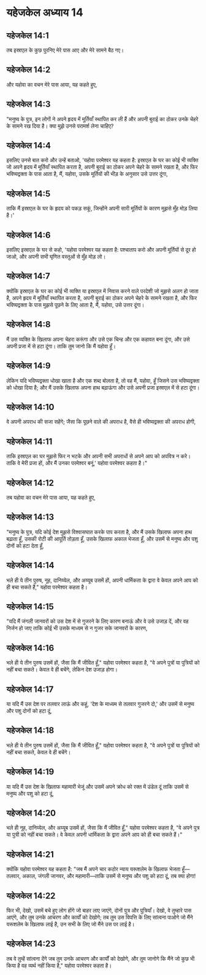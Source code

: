 # यहेजकेल अध्याय 14

## यहेजकेल 14:1

तब इस्राएल के कुछ पुरनिए मेरे पास आए और मेरे सामने बैठ गए।

## यहेजकेल 14:2

और यहोवा का वचन मेरे पास आया, यह कहते हुए,

## यहेजकेल 14:3

"मनुष्य के पुत्र, इन लोगों ने अपने हृदय में मूर्तियाँ स्थापित कर ली हैं और अपनी बुराई का ठोकर उनके चेहरे के सामने रख दिया है। क्या मुझे उनसे परामर्श लेना चाहिए?

## यहेजकेल 14:4

इसलिए उनसे बात करो और उन्हें बताओ, 'यहोवा परमेश्वर यह कहता है: इस्राएल के घर का कोई भी व्यक्ति जो अपने हृदय में मूर्तियाँ स्थापित करता है, अपनी बुराई का ठोकर अपने चेहरे के सामने रखता है, और फिर भविष्यद्वक्ता के पास आता है, मैं, यहोवा, उसके मूर्तियों की भीड़ के अनुसार उसे उत्तर दूंगा,

## यहेजकेल 14:5

ताकि मैं इस्राएल के घर के हृदय को पकड़ सकूं, जिन्होंने अपनी सारी मूर्तियों के कारण मुझसे मुँह मोड़ लिया है।'

## यहेजकेल 14:6

इसलिए इस्राएल के घर से कहो, 'यहोवा परमेश्वर यह कहता है: पश्चाताप करो और अपनी मूर्तियों से दूर हो जाओ, और अपनी सभी घृणित वस्तुओं से मुँह मोड़ लो।

## यहेजकेल 14:7

क्योंकि इस्राएल के घर का कोई भी व्यक्ति या इस्राएल में निवास करने वाले परदेशी जो मुझसे अलग हो जाता है, अपने हृदय में मूर्तियाँ स्थापित करता है, अपनी बुराई का ठोकर अपने चेहरे के सामने रखता है, और फिर भविष्यद्वक्ता के पास मुझसे पूछने के लिए आता है, मैं, यहोवा, उसे उत्तर दूंगा।

## यहेजकेल 14:8

मैं उस व्यक्ति के खिलाफ अपना चेहरा करूंगा और उसे एक चिन्ह और एक कहावत बना दूंगा, और उसे अपनी प्रजा में से हटा दूंगा। ताकि तुम जानो कि मैं यहोवा हूँ।

## यहेजकेल 14:9

लेकिन यदि भविष्यद्वक्ता धोखा खाता है और एक शब्द बोलता है, तो वह मैं, यहोवा, हूँ जिसने उस भविष्यद्वक्ता को धोखा दिया है; और मैं उसके खिलाफ अपना हाथ बढ़ाऊंगा और उसे अपनी प्रजा इस्राएल में से हटा दूंगा।

## यहेजकेल 14:10

वे अपनी अपराध की सजा सहेंगे; जैसा कि पूछने वाले की अपराध है, वैसे ही भविष्यद्वक्ता की अपराध होगी,

## यहेजकेल 14:11

ताकि इस्राएल का घर मुझसे फिर न भटके और अपनी सभी अपराधों से अपने आप को अपवित्र न करे। ताकि वे मेरी प्रजा हों, और मैं उनका परमेश्वर बनूं,' यहोवा परमेश्वर कहता है।"

## यहेजकेल 14:12

तब यहोवा का वचन मेरे पास आया, यह कहते हुए,

## यहेजकेल 14:13

"मनुष्य के पुत्र, यदि कोई देश मुझसे विश्वासघात करके पाप करता है, और मैं उसके खिलाफ अपना हाथ बढ़ाता हूँ, उसकी रोटी की आपूर्ति तोड़ता हूँ, उसके खिलाफ अकाल भेजता हूँ, और उसमें से मनुष्य और पशु दोनों को हटा देता हूँ,

## यहेजकेल 14:14

भले ही ये तीन पुरुष, नूह, दानिय्येल, और अय्यूब उसमें हों, अपनी धार्मिकता के द्वारा वे केवल अपने आप को ही बचा सकते हैं," यहोवा परमेश्वर कहता है।

## यहेजकेल 14:15

"यदि मैं जंगली जानवरों को उस देश में से गुजरने के लिए कारण बनाऊं और वे उसे उजाड़ दें, और वह निर्जन हो जाए ताकि कोई भी उसके माध्यम से न गुजर सके जानवरों के कारण,

## यहेजकेल 14:16

भले ही ये तीन पुरुष उसमें हों, जैसा कि मैं जीवित हूँ," यहोवा परमेश्वर कहता है, "वे अपने पुत्रों या पुत्रियों को नहीं बचा सकते। केवल वे ही बचेंगे, लेकिन देश उजाड़ होगा।

## यहेजकेल 14:17

या यदि मैं उस देश पर तलवार लाऊं और कहूं, 'देश के माध्यम से तलवार गुजरने दो,' और उसमें से मनुष्य और पशु दोनों को हटा दूं,

## यहेजकेल 14:18

भले ही ये तीन पुरुष उसमें हों, जैसा कि मैं जीवित हूँ," यहोवा परमेश्वर कहता है, "वे अपने पुत्रों या पुत्रियों को नहीं बचा सकते, केवल वे ही बचेंगे।

## यहेजकेल 14:19

या यदि मैं उस देश के खिलाफ महामारी भेजूं और उसमें अपने क्रोध को रक्त में उंडेल दूं ताकि उसमें से मनुष्य और पशु को हटा दूं,

## यहेजकेल 14:20

भले ही नूह, दानिय्येल, और अय्यूब उसमें हों, जैसा कि मैं जीवित हूँ," यहोवा परमेश्वर कहता है, "वे अपने पुत्र या पुत्री को नहीं बचा सकते। वे केवल अपनी धार्मिकता के द्वारा अपने आप को ही बचा सकते हैं।"

## यहेजकेल 14:21

क्योंकि यहोवा परमेश्वर यह कहता है: "जब मैं अपने चार कठोर न्याय यरूशलेम के खिलाफ भेजता हूँ—तलवार, अकाल, जंगली जानवर, और महामारी—ताकि उसमें से मनुष्य और पशु को हटा दूं, तब क्या होगा!

## यहेजकेल 14:22

फिर भी, देखो, उसमें बचे हुए लोग होंगे जो बाहर लाए जाएंगे, दोनों पुत्र और पुत्रियाँ। देखो, वे तुम्हारे पास आएंगे, और तुम उनके आचरण और कार्यों को देखोगे; तब तुम उस विपत्ति के लिए सांत्वना पाओगे जो मैंने यरूशलेम के खिलाफ लाई है, उन सभी के लिए जो मैंने उस पर लाई है।

## यहेजकेल 14:23

तब वे तुम्हें सांत्वना देंगे जब तुम उनके आचरण और कार्यों को देखोगे, और तुम जानोगे कि मैंने जो कुछ भी किया है वह व्यर्थ नहीं किया है," यहोवा परमेश्वर कहता है।
